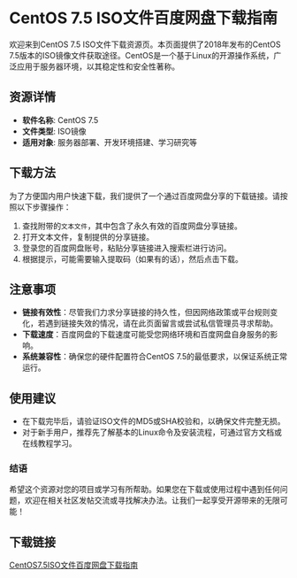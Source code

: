 # CentOS 7.5 ISO文件百度网盘下载指南

欢迎来到CentOS 7.5 ISO文件下载资源页。本页面提供了2018年发布的CentOS 7.5版本的ISO镜像文件获取途径。CentOS是一个基于Linux的开源操作系统，广泛应用于服务器环境，以其稳定性和安全性著称。

## 资源详情

- **软件名称**: CentOS 7.5
- **文件类型**: ISO镜像
- **适用对象**: 服务器部署、开发环境搭建、学习研究等

## 下载方法

为了方便国内用户快速下载，我们提供了一个通过百度网盘分享的下载链接。请按照以下步骤操作：

1. 查找附带的`文本文件`，其中包含了永久有效的百度网盘分享链接。
2. 打开文本文件，复制提供的分享链接。
3. 登录您的百度网盘账号，粘贴分享链接进入搜索栏进行访问。
4. 根据提示，可能需要输入提取码（如果有的话），然后点击下载。

## 注意事项

- **链接有效性**：尽管我们力求分享链接的持久性，但因网络政策或平台规则变化，若遇到链接失效的情况，请在此页面留言或尝试私信管理员寻求帮助。
- **下载速度**：百度网盘的下载速度可能受您网络环境和百度网盘自身服务的影响。
- **系统兼容性**：确保您的硬件配置符合CentOS 7.5的最低要求，以保证系统正常运行。

## 使用建议

- 在下载完毕后，请验证ISO文件的MD5或SHA校验和，以确保文件完整无损。
- 对于新手用户，推荐先了解基本的Linux命令及安装流程，可通过官方文档或在线教程学习。

### 结语

希望这个资源对您的项目或学习有所帮助。如果您在下载或使用过程中遇到任何问题，欢迎在相关社区发帖交流或寻找解决办法。让我们一起享受开源带来的无限可能！

## 下载链接

[CentOS7.5ISO文件百度网盘下载指南](https://pan.quark.cn/s/201d50078c91)